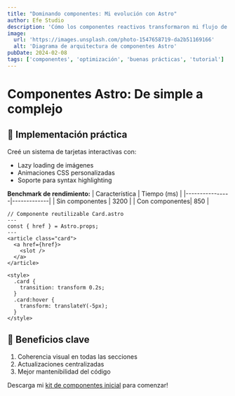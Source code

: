 ```yaml
---
title: "Dominando componentes: Mi evolución con Astro"
author: Efe Studio
description: 'Cómo los componentes reactivos transformaron mi flujo de trabajo'
image:
  url: 'https://images.unsplash.com/photo-1547658719-da2b51169166'
  alt: 'Diagrama de arquitectura de componentes Astro'
pubDate: 2024-02-08
tags: ['componentes', 'optimización', 'buenas prácticas', 'tutorial']
---
```


# Componentes Astro: De simple a complejo

## 🧩 Implementación práctica
Creé un sistema de tarjetas interactivas con:
- Lazy loading de imágenes
- Animaciones CSS personalizadas
- Soporte para syntax highlighting

**Benchmark de rendimiento:**
| Característica | Tiempo (ms) |
|----------------|-------------|
| Sin componentes | 3200        |
| Con componentes| 850         |

```astro
// Componente reutilizable Card.astro
---
const { href } = Astro.props;
---
<article class="card">
  <a href={href}>
    <slot />
  </a>
</article>

<style>
  .card {
    transition: transform 0.2s;
  }
  .card:hover {
    transform: translateY(-5px);
  }
</style>
```

## 🚀 Beneficios clave
1. Coherencia visual en todas las secciones
2. Actualizaciones centralizadas
3. Mejor mantenibilidad del código

Descarga mi [kit de componentes inicial](https://github.com/efe13dev/astro-components-starter) para comenzar!
